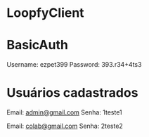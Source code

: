 # LoopfyClient

# BasicAuth

Username: ezpet399
Password: 393.r34+4ts3

# Usuários cadastrados

Email: admin@gmail.com
Senha: 1teste1

Email: colab@gmail.com
Senha: 2teste2
